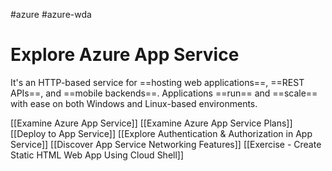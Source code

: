 #azure #azure-wda

# Explore Azure App Service
It's an HTTP-based service for ==hosting web applications==, ==REST APIs==, and ==mobile backends==.
Applications ==run== and ==scale== with ease on both Windows and Linux-based environments.

[[Examine Azure App Service]]
[[Examine Azure App Service Plans]]
[[Deploy to App Service]]
[[Explore Authentication & Authorization in App Service]]
[[Discover App Service Networking Features]]
[[Exercise - Create Static HTML Web App Using Cloud Shell]]